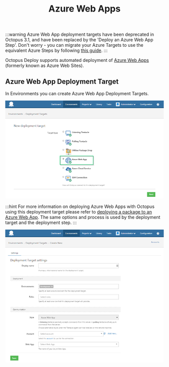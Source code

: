 ﻿---
title: Azure Web Apps
position: 1
---


:::warning
Azure Web App deployment targets have been deprecated in Octopus 3.1, and have been replaced by the 'Deploy an Azure Web App Step'.
Don't worry - you can migrate your Azure Targets to use the equivalent Azure Steps by following [this guide](/docs/home/how-to/migrate-azure-targets-into-azure-steps.md).
:::


Octopus Deploy supports automated deployment of [Azure Web Apps](http://azure.microsoft.com/en-us/services/app-service/web/) (formerly known as Azure Web Sites).

## Azure Web App Deployment Target


In Environments you can create Azure Web App Deployment Targets.


![](/docs/images/3048062/3277599.png)

:::hint
For more information on deploying Azure Web Apps with Octopus using this deployment target please refer to [deploying a package to an Azure Web App](/docs/home/deploying-applications/deploying-to-azure/deploying-a-package-to-an-azure-web-app.md). The same options and process is used by the deployment target and the deployment step.
:::


![](/docs/images/3048062/3277598.png)
